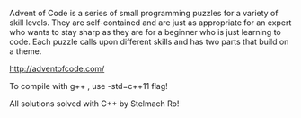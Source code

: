 Advent of Code is a series of small programming puzzles for a variety of skill levels. They are self-contained and are just as appropriate for an expert who wants to stay sharp as they are for a beginner who is just learning to code. Each puzzle calls upon different skills and has two parts that build on a theme.

http://adventofcode.com/

To compile with g++ , use -std=c++11 flag!

All solutions solved with C++ by Stelmach Ro!
